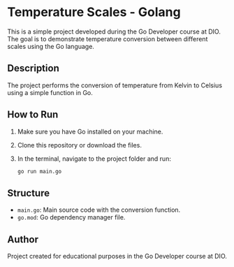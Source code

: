 
# Temperature Scales - Golang

This is a simple project developed during the Go Developer course at DIO. The goal is to demonstrate temperature conversion between different scales using the Go language.

## Description

The project performs the conversion of temperature from Kelvin to Celsius using a simple function in Go.

## How to Run

1. Make sure you have Go installed on your machine.

2. Clone this repository or download the files.

3. In the terminal, navigate to the project folder and run:

   ```bash
   go run main.go
   ```

## Structure

- `main.go`: Main source code with the conversion function.
- `go.mod`: Go dependency manager file.

## Author

Project created for educational purposes in the Go Developer course at DIO.
